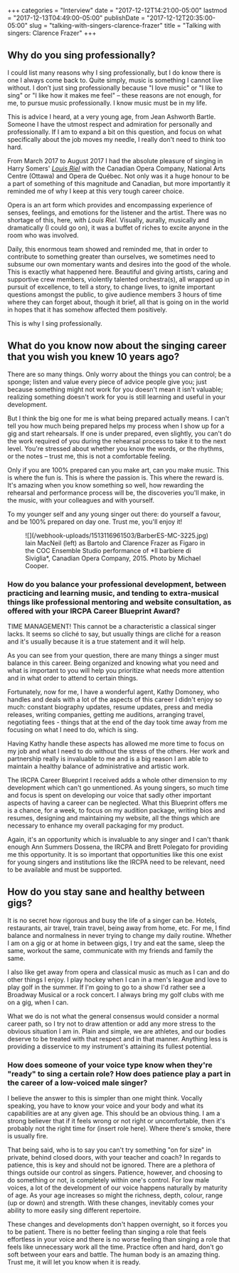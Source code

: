 +++
categories = "Interview"
date = "2017-12-12T14:21:00-05:00"
lastmod = "2017-12-13T04:49:00-05:00"
publishDate = "2017-12-12T20:35:00-05:00"
slug = "talking-with-singers-clarence-frazer"
title = "Talking with singers: Clarence Frazer"
+++

## Why do you sing professionally?

I could list many reasons why I sing professionally, but I do know there is one I always come back to. Quite simply, music is something I cannot live without. I don’t just sing professionally because "I love music" or "I like to sing" or "I like how it makes me feel" – these reasons are not enough, for me, to pursue music professionally. I know music must be in my life. 

This is advice I heard, at a very young age, from Jean Ashworth Bartle.  Someone I have the utmost respect and admiration for personally and professionally. If I am to expand a bit on this question, and focus on what specifically about the job moves my needle, I really don't need to think too hard. 

From March 2017 to August 2017 I had the absolute pleasure of singing in Harry Somers' [*Louis Riel*](/discomfort-louis-riel-at-the-coc/) with the Canadian Opera Company, National Arts Centre (Ottawa) and Opera de Québec. Not only was it a huge honour to be a part of something of this magnitude and Canadian, but more importantly it reminded me of why I keep at this very tough career choice. 

Opera is an art form which provides and encompassing experience of senses, feelings, and emotions for the listener and the artist. There was no shortage of this, here, with *Louis Riel*. Visually, aurally, musically and dramatically (I could go on), it was a buffet of riches to excite anyone in the room who was involved.

Daily, this enormous team showed and reminded me, that in order to contribute to something greater than ourselves, we sometimes need to subsume our own momentary wants and desires into the good of the whole. This is exactly what happened here. Beautiful and giving artists, caring and supportive crew members, violently talented orchestra(s), all wrapped up in pursuit of excellence, to tell a story, to change lives, to ignite important questions amongst the public, to give audience members 3 hours of time where they can forget about, though it brief, all that is going on in the world in hopes that it has somehow affected them positively. 

This is why I sing professionally.

## What do you know now about the singing career that you wish you knew 10 years ago?

There are so many things. Only worry about the things you can control; be a sponge; listen and value every piece of advice people give you; just because something might not work for you doesn't mean it isn't valuable; realizing something doesn't work for you is still learning and useful in your development. 

But I think the big one for me is what being prepared actually means. I can't tell you how much being prepared helps my process when I show up for a gig and start rehearsals. If one is under prepared, even slightly, you can't do the work required of you during the rehearsal process to take it to the next level. You're stressed about whether you know the words, or the rhythms, or the notes – trust me, this is not a comfortable feeling. 

Only if you are 100% prepared can you make art, can you make music. This is where the fun is. This is where the passion is. This where the reward is. It's amazing when you know something so well, how rewarding the rehearsal and performance process will be, the discoveries you'll make, in the music, with your colleagues and with yourself.  

To my younger self and any young singer out there: do yourself a favour, and be 100% prepared on day one. Trust me, you'll enjoy it!

<figure data-type="image">
![](/webhook-uploads/1513116961503/BarberES-MC-3225.jpg)
<figcaption>Iain MacNeil (left) as Bartolo and Clarence Frazer as Figaro in the COC Ensemble Studio performance of *Il barbiere di Siviglia*, Canadian Opera Company, 2015. Photo by Michael Cooper.</figcaption>
</figure>

### How do you balance your professional development, between practicing and learning music, and tending to extra-musical things like professional mentoring and website consultation, as offered with your IRCPA Career Blueprint Award?

TIME MANAGEMENT! This cannot be a characteristic a classical singer lacks. It seems so cliché to say, but usually things are cliché for a reason and it's usually because it is a true statement and it will help. 

As you can see from your question, there are many things a singer must balance in this career. Being organized and knowing what you need and what is important to you will help you prioritize what needs more attention and in what order to attend to certain things. 

Fortunately, now for me, I have a wonderful agent, Kathy Domoney, who handles and deals with a lot of the aspects of this career I didn't enjoy so much: constant biography updates, resume updates, press and media releases, writing companies, getting me auditions, arranging travel, negotiating fees - things that at the end of the day took time away from me focusing on what I need to do, which is sing. 

Having Kathy handle these aspects has allowed me more time to focus on my job and what I need to do without the stress of the others. Her work and partnership really is invaluable to me and is a big reason I am able to maintain a healthy balance of administrative and artistic work. 

The IRCPA Career Blueprint I received adds a whole other dimension to my development which can't go unmentioned. As young singers, so much time and focus is spent on developing our voice that sadly other important aspects of having a career can be neglected. What this Blueprint offers me is a chance, for a week, to focus on my audition package, writing bios and resumes, designing and maintaining my website, all the things which are necessary to enhance my overall packaging for my product. 

Again, it's an opportunity which is invaluable to any singer and I can't thank enough Ann Summers Dossena, the IRCPA and Brett Polegato for providing me this opportunity. It is so important that opportunities like this one exist for young singers and institutions like the IRCPA need to be relevant, need to be available and must be supported.

## How do you stay sane and healthy between gigs?

It is no secret how rigorous and busy the life of a singer can be. Hotels, restaurants, air travel, train travel, being away from home, etc. For me, I find balance and normalness in never trying to change my daily routine. Whether I am on a gig or at home in between gigs, I try and eat the same, sleep the same, workout the same, communicate with my friends and family the same. 

I also like get away from opera and classical music as much as I can and do other things I enjoy. I play hockey when I can in a men's league and love to play golf in the summer. If I'm going to go to a show I'd rather see a Broadway Musical or a rock concert. I always bring my golf clubs with me on a gig, when I can. 

What we do is not what the general consensus would consider a normal career path, so I try not to draw attention or add any more stress to the obvious situation I am in. Plain and simple, we are athletes, and our bodies deserve to be treated with that respect and in that manner. Anything less is providing a disservice to my instrument's attaining its fullest potential.

### How does someone of your voice type know when they're "ready" to sing a certain role? How does patience play a part in the career of a low-voiced male singer?

I believe the answer to this is simpler than one might think. Vocally speaking, you have to know your voice and your body and what its capabilities are at any given age. This should be an obvious thing. I am a strong believer that if it feels wrong or not right or uncomfortable, then it's probably not the right time for (insert role here). Where there's smoke, there is usually fire. 

That being said, who is to say you can't try something "on for size" in private, behind closed doors, with your teacher and coach? In regards to patience, this is key and should not be ignored. There are a plethora of things outside our control as singers. Patience, however, and choosing to do something or not, is completely within one's control. For low male voices, a lot of the development of our voice happens naturally by maturity of age. As your age increases so might the richness, depth, colour, range (up or down) and strength. With these changes, inevitably comes your ability to more easily sing different repertoire. 

These changes and developments don't happen overnight, so it forces you to be patient. There is no better feeling than singing a role that feels effortless in your voice and there is no worse feeling than singing a role that feels like unnecessary work all the time. Practice often and hard, don't go soft between your ears and battle. The human body is an amazing thing. Trust me, it will let you know when it is ready.
